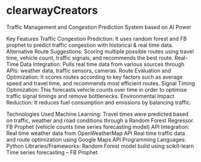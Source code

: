 # clearwayCreators
Traffic Management and Congestion Prediction System based on AI Power

Key Features
Traffic Congestion Prediction: It uses random forest and FB prophet to predict traffic congestion with historical & real time data.
Alternative Route Suggestions: Scoring multiple possible routes using travel time, vehicle count, traffic signals, and recommends the best route.
Real-Time Data Integration: Pulls real time data from various sources through APIs: weather data, traffic sensors, cameras.
Route Evaluation and Optimization: It scores routes according to key factors such as average speed and travel time, and recommends most efficient routes.
Signal Timing Optimization: This forecasts vehicle counts over time in order to optimise traffic signal timings and remove bottlenecks.
Environmental Impact Reduction: It reduces fuel consumption and emissions by balancing traffic.

Technologies Used
Machine Learning:
Travel times were predicted based on traffic, weather and road conditions through a Random Forest Regressor.
FB Prophet (vehicle counts time series forecasting model)
API Integration:
Real time weather data from OpenWeatherMap API
Real time traffic data and route optimization using Google Maps API
Programming Languages: Python
Libraries/Frameworks:
Random Forest model build using scikit-learn
Time series forecasting – FB Prophet


